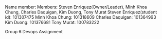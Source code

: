 Name member: Members: Steven Enriquez(Owner/Leader), Minh Khoa Chung, Charles Daquigan, Kim Duong, Tony Murat Steven Enriquez(student id): 101307475 Minh Khoa Chung: 101318609 Charles Daquigan: 101364993 Kim Duong: 101376681 Tony Murat: 100783222

Group 6 Devops Assignment
